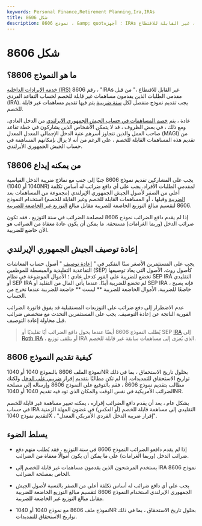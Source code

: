 ```yaml
---
keywords: Personal Finance,Retirement Planning,Ira,IRAs
title: شكل 8606
description: نموذج 8606 ، &amp; quot؛ أجهزة IRAs غير القابلة للاقتطاع ، &amp; quot؛ هو نموذج ضريبي توزعه دائرة الإيرادات الداخلية (IRS) ويستخدمه مقدمو الطلبات الذين يقدمون مساهمات غير قابلة للخصم إلى الجيش الجمهوري الإيرلندي.
---
```


# شكل 8606
## ما هو النموذج 8606؟

[خدمة الإيرادات الداخلية (IRS)](/irs) رقم 8606 ، "IRAs غير القابل للاقتطاع ،" من قبل مقدمي الطلبات الذين يقدمون مساهمات غير قابلة للخصم لحساب التقاعد الفردي (IRA). يجب تقديم نموذج منفصل لكل [سنة ضريبية](/taxyear) يتم فيها تقديم مساهمات غير قابلة للخصم.

عادة ، يتم [خصم المساهمات في حساب الجيش الجمهوري الايرلندي](/deductible) من الدخل العادي. ومع ذلك ، في بعض الظروف ، قد لا يتمكن الأشخاص الذين يشاركون في خطة تقاعد صاحب العمل والذين تتجاوز أسرهم عتبة الدخل الإجمالي المعدل المعدل (MAGI) من تقديم هذه المساهمات القابلة للخصم ، على الرغم من أنه لا يزال بإمكانهم المساهمة في حساب الجيش الجمهوري الأيرلندي.

## من يمكنه إيداع 8606؟

يجب على المشاركين تقديم نموذج 8606 جنبًا إلى جنب مع نماذج ضريبة الدخل القياسية (1040 أو 1040NR) لمقدمي الطلبات الأفراد. يجب على أي دافع ضرائب له أساس تكلفة أعلى من الصفر لأصول الجيش الجمهوري الإيرلندي (مجموعة من المساهمات بعد [الضريبة](/pretaxcontribution) وقبلها ، أو المساهمات القابلة للخصم وغير القابلة للخصم) استخدام النموذج 8606 لتقسيم مبالغ التوزيع الخاضعة للضريبة مقابل مبالغ [التوزيع غير الخاضعة للضريبة](/nontaxable-distribution).

إذا لم يقدم دافع الضرائب نموذج 8606 لمصلحة الضرائب في سنة التوزيع ، فقد تكون ضرائب الدخل (وربما الغرامات) مستحقة. ما يمكن أن يكون عادة معفاة من الضرائب هو الآن خاضع للضريبة.

## إعادة توصيف الجيش الجمهوري الإيرلندي

يجب على المستثمرين الأصغر سنًا التفكير في " [إعادة توصيف](/recharacterization) " أصول حساب المعاشات التقاعدية التقليدية والمبسطة للموظفين (SEP) كأصول روث. الأصول التي يعاد توصيفها تخضع للضريبة على الفور كدخل عادي ؛ الأموال الموضوعة في نظام SEP IRA التقليدي أو SEP IRA لم تخضع للضريبة أبدًا. عندما يأتي المال من التقليد أو SEP IRA ، فإنه يصبح خاضعًا للضريبة. الأموال الخاضعة للضريبة ** ليست ** خاضعة للضريبة عندما تخرج من الحساب.

عدم الاضطرار إلى دفع ضرائب على التوزيعات المستقبلية قد يفوق فاتورة الضرائب الفورية الناتجة عن إعادة التوصيف. يجب على المستثمرين التحدث مع متخصص ضرائب قبل محاولة إعادة التوصيف.

> يُطلب النموذج 8606 أيضًا عندما يحول دافع الضرائب أيًا تقليديًا أو SEP [IRA](/ira) إلى [Roth IRA](/rothira) ، أو يتلقى توزيع IRA الذي يُعزى إلى مساهمات سابقة غير قابلة للخصم.

>

## كيفية تقديم النموذج 8606

نموذج الملف 8606 بالنموذج 1040 أو 1040NR بحلول تاريخ الاستحقاق ، بما في ذلك تواريخ الاستحقاق للتمديدات. إذا لم تكن مطالبًا بتقديم إقرار [ضريبي على الدخل](/taxreturn) ولكنك مطالب بتقديم نموذج 8606 ، فقم بالتوقيع على النموذج 8606 وإرساله إلى مصلحة الضرائب الأمريكية في نفس الوقت والمكان الذي تود فيه تقديم 1040 أو 1040NR.

بشكل عام ، بعد أن يقدم دافع الضرائب إقراره ، يمكنه تغيير مساهمة غير قابلة للخصم في حساب IRA التقليدي إلى مساهمة قابلة للخصم (أو العكس) في غضون المهلة الزمنية لتقديم نموذج 1040X ، "إقرار ضريبة الدخل الفردي الأمريكي المعدل".

## يسلط الضوء

- إذا لم يقدم دافعو الضرائب النموذج 8606 في سنة التوزيع ، فقد يُطلب منهم دفع ضرائب الدخل (وربما الغرامات) على ما يمكن أن يكون أموالًا معفاة من الضرائب.

- يستخدم المرشحون الذين يقدمون مساهمات غير قابلة للخصم إلى IRA نموذج 8606 الخاص بمصلحة الضرائب.

- يجب على أي دافع ضرائب له أساس تكلفة أعلى من الصفر بالنسبة لأصول الجيش الجمهوري الإيرلندي استخدام النموذج 8606 لتقسيم مبالغ التوزيع الخاضعة للضريبة مقابل مبالغ التوزيع غير الخاضعة للضريبة.

- نموذج ملف 8606 مع نموذج 1040 أو 1040NR بحلول تاريخ الاستحقاق ، بما في ذلك تواريخ الاستحقاق للتمديدات.

